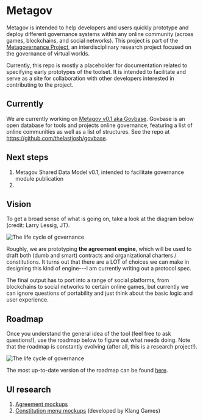 # Metagov

Metagov is intended to help developers and users quickly prototype and deploy different governance systems within any online community (across games, blockchains, and social networks). This project is part of the [Metagovernance Project](www.metagov.org), an interdisciplinary research project focused on the governance of virtual worlds. 

Currently, this repo is mostly a placeholder for documentation related to specifying early prototypes of the toolset. It is intended to facilitate and serve as a site for collaboration with other developers interested in contributing to the project.

## Currently
We are currently working on [Metagov v0.1 aka Govbase](https://github.com/thelastjosh/govbase). Govbase is an open database for tools and projects online governance, featuring a list of online communities as well as a list of structures. See the repo at https://github.com/thelastjosh/govbase.

## Next steps
1. Metagov Shared Data Model v0.1, intended to facilitate governance module publication
2. 

## 

## Vision
To get a broad sense of what is going on, take a look at the diagram below (credit: Larry Lessig, JT).

![The life cycle of governance](https://github.com/thelastjosh/metagov-prototype/blob/master/Stages%20of%20governance.jpg "Life cycle of governance")

Roughly, we are prototyping **the agreement engine**, which will be used to draft both (dumb and smart) contracts and organizational charters / constitutions. It turns out that there are a LOT of choices we can make in designing this kind of engine---I am currently writing out a protocol spec.

The final output has to port into a range of social platforms, from blockchains to social networks to certain online games, but currently we can ignore questions of portability and just think about the basic logic and user experience.

## Roadmap
Once you understand the general idea of the tool (feel free to ask questions!), use the roadmap below to figure out what needs doing. Note that the roadmap is constantly evolving (after all, this is a research project!). 

![The life cycle of governance](https://github.com/thelastjosh/metagov-prototype/blob/master/Functional%20spec.svg "Functional spec")

The most up-to-date version of the roadmap can be found [here](https://docs.google.com/document/d/1QDq89dogQb-K2jdDV5QL4Lqi8yehE3aiXzwVG8D24rY/edit#).

## UI research
1. [Agreement mockups](https://drive.google.com/open?id=1jCyOkpSSgoLUBBUsW0q9ediwtW6-OT0a)
2. [Constitution menu mockups](https://drive.google.com/file/d/1yqeXb8rGE3HqYbkAF-31_v5osRDKSdFy/view?usp=sharing) (developed by Klang Games)
